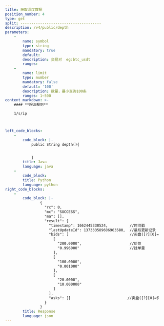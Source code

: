 ```yaml
---
title: 获取深度数据
position_number: 4
type: get
split: -------------------------------------
description: /v4/public/depth
parameters:
    -
        name: symbol
        type: string
        mandatory: true
        default:
        description: 交易对  eg:btc_usdt
        ranges:
    -
        name: limit
        type: number
        mandatory: false
        default: '100'
        description: 数量，最小查询100条
        ranges: 1~500
content_markdown: >-
    #### **限流规则**

    1/s/ip



left_code_blocks:
    -
        code_block: |-
            public String depth(){


            }
        title: Java
        language: java
    -
        code_block:
        title: Python
        language: python
right_code_blocks:
    -
        code_block: |-
                {
                  "rc": 0,
                  "mc": "SUCCESS",
                  "ma": [],
                  "result": {
                    "timestamp": 1662445330524,          //时间戳
                    "lastUpdateId": 137333589606963580,  //最后更新记录
                    "bids": [                            //买盘([?][0]=价位;[?][1]=挂单量)
                      [
                        "200.0000",                      //价位
                        "0.996000"                       //挂单量
                      ],
                      [
                        "100.0000",
                        "0.001000"
                      ],
                      [
                        "20.0000",
                        "10.000000"
                      ]
                    ],
                    "asks": []                          //卖盘([?][0]=价位;[?][1]=挂单量)
                  }
                }
        title: Response
        language: json
---
```

